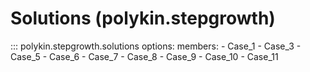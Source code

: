 # Solutions (polykin.stepgrowth)

::: polykin.stepgrowth.solutions
    options:
        members:
            - Case_1
            - Case_3
            - Case_5
            - Case_6
            - Case_7
            - Case_8
            - Case_9
            - Case_10
            - Case_11
